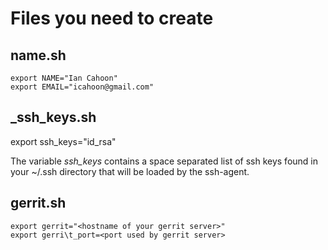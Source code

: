 # Files you need to create

## name.sh

    export NAME="Ian Cahoon"
    export EMAIL="icahoon@gmail.com"


## \_ssh\_keys.sh

export ssh\_keys="id\_rsa"

The variable *ssh\_keys* contains a space separated list of ssh keys found in your ~/.ssh directory that will
be loaded by the ssh-agent.

## gerrit.sh

    export gerrit="<hostname of your gerrit server>"
    export gerri\t_port=<port used by gerrit server>
